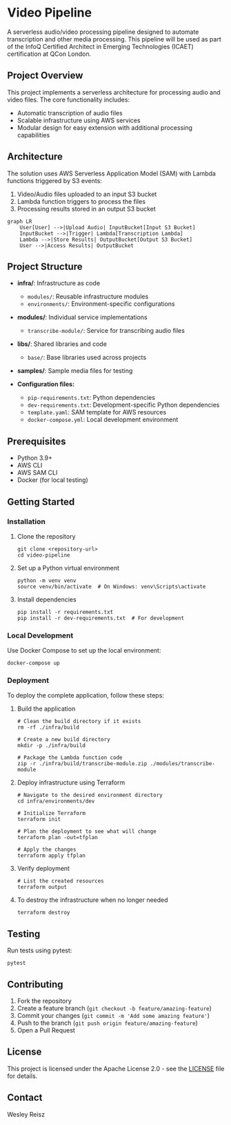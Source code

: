 # Video Pipeline

A serverless audio/video processing pipeline designed to automate transcription and other media processing. This pipeline will be used as part of the InfoQ Certified Architect in Emerging Technologies (ICAET) certification at QCon London. 

## Project Overview

This project implements a serverless architecture for processing audio and video files. The core functionality includes:

- Automatic transcription of audio files
- Scalable infrastructure using AWS services
- Modular design for easy extension with additional processing capabilities

## Architecture

The solution uses AWS Serverless Application Model (SAM) with Lambda functions triggered by S3 events:

1. Video/Audio files uploaded to an input S3 bucket
2. Lambda function triggers to process the files
3. Processing results stored in an output S3 bucket

```mermaid
graph LR
    User[User] -->|Upload Audio| InputBucket[Input S3 Bucket]
    InputBucket -->|Trigger| Lambda[Transcription Lambda]
    Lambda -->|Store Results| OutputBucket[Output S3 Bucket]
    User -->|Access Results| OutputBucket
```

## Project Structure

- **infra/**: Infrastructure as code
  - `modules/`: Reusable infrastructure modules
  - `environments/`: Environment-specific configurations

- **modules/**: Individual service implementations
  - `transcribe-module/`: Service for transcribing audio files

- **libs/**: Shared libraries and code
  - `base/`: Base libraries used across projects

- **samples/**: Sample media files for testing

- **Configuration files:**
  - `pip-requirements.txt`: Python dependencies
  - `dev-requirements.txt`: Development-specific Python dependencies
  - `template.yaml`: SAM template for AWS resources
  - `docker-compose.yml`: Local development environment

## Prerequisites

- Python 3.9+
- AWS CLI
- AWS SAM CLI
- Docker (for local testing)

## Getting Started

### Installation

1. Clone the repository
   ```
   git clone <repository-url>
   cd video-pipeline
   ```

2. Set up a Python virtual environment
   ```
   python -m venv venv
   source venv/bin/activate  # On Windows: venv\Scripts\activate
   ```

3. Install dependencies
   ```
   pip install -r requirements.txt
   pip install -r dev-requirements.txt  # For development
   ```

### Local Development

Use Docker Compose to set up the local environment:

```
docker-compose up
```

### Deployment

To deploy the complete application, follow these steps:

1. Build the application
   ```
   # Clean the build directory if it exists
   rm -rf ./infra/build
   
   # Create a new build directory
   mkdir -p ./infra/build
   
   # Package the Lambda function code
   zip -r ./infra/build/transcribe-module.zip ./modules/transcribe-module
   ```

2. Deploy infrastructure using Terraform
   ```
   # Navigate to the desired environment directory
   cd infra/environments/dev
   
   # Initialize Terraform
   terraform init
   
   # Plan the deployment to see what will change
   terraform plan -out=tfplan
   
   # Apply the changes
   terraform apply tfplan
   ```

3. Verify deployment
   ```
   # List the created resources
   terraform output
   ```

4. To destroy the infrastructure when no longer needed
   ```
   terraform destroy
   ```

## Testing

Run tests using pytest:

```
pytest
```

## Contributing

1. Fork the repository
2. Create a feature branch (`git checkout -b feature/amazing-feature`)
3. Commit your changes (`git commit -m 'Add some amazing feature'`)
4. Push to the branch (`git push origin feature/amazing-feature`)
5. Open a Pull Request

## License

This project is licensed under the Apache License 2.0 - see the [LICENSE](LICENSE) file for details.

## Contact

Wesley Reisz